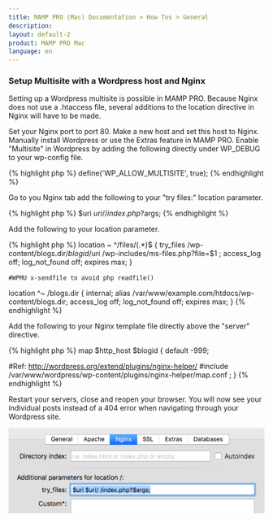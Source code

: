 ```yaml
---
title: MAMP PRO (Mac) Documentation > How Tos > General
description: 
layout: default-2
product: MAMP PRO Mac
language: en
---
```


### Setup Multisite with a Wordpress host and Nginx

Setting up a Wordpress multisite is possible in MAMP PRO. Because Nginx does not use a .htaccess file, several additions to the location directive in Nginx will have to be made.

Set your Nginx port to port 80. Make a new  host and set this host to Nginx. Manually install Wordpress or use the Extras feature in MAMP PRO. Enable "Multisite" in Wordpress by adding the following directly under WP_DEBUG to your wp-config file.
 
 {% highlight php %}
  define('WP_ALLOW_MULTISITE', true);
 {% endhighlight %}
 
Go to you Nginx tab add the following to your "try files:" location parameter.

 {% highlight php %}
  $uri $uri/ /index.php?$args;
 {% endhighlight %}
 
Add the following to your location parameter.

{% highlight php %}
  location ~ ^/files/(.*)$ {
                try_files /wp-content/blogs.dir/$blogid/$uri /wp-includes/ms-files.php?file=$1 ;
                access_log off; log_not_found off;      expires max;
        }

    #WPMU x-sendfile to avoid php readfile()
 location ^~ /blogs.dir {
        internal;
        alias /var/www/example.com/htdocs/wp-content/blogs.dir;
        access_log off;     log_not_found off;      expires max;
    }
{% endhighlight %}

Add the following to your Nginx template file directly above the "server" directive.

{% highlight php %}
  map $http_host $blogid {
   default       -999;

   #Ref: http://wordpress.org/extend/plugins/nginx-helper/
   #include /var/www/wordpress/wp-content/plugins/nginx-helper/map.conf ;
	}
{% endhighlight %}
 
 Restart your servers, close and reopen your browser. You will now see your individual posts instead of a 404 error when  navigating through your Wordpress site.
 
 ![MAMP](/en/MAMP-PRO-Mac/How-Tos/General/SetupWPwithNginx/permalinks.png)
 


